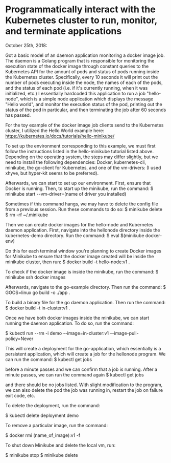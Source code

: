 # Programmatically interact with the Kubernetes cluster to run, monitor, and terminate applications 

October 25th, 2018:

Got a basic model of an daemon application monitoring a docker image job. The daemon is a Golang program that is responsible for monitoring the execution state of the docker image through constant queries to the Kubernetes API for the amount of pods and status of pods running inside the Kubernetes cluster. Specifically, every 10 seconds it will print out the number of pods executing inside the node, the names of each of the pods, and the status of each pod (i.e. if it's currently running, when it was initialized, etc.) I essentially hardcoded this application to run a job "hello-node", which is a simple node application which displays the message "Hello world", and monitor the execution status of the pod, printing out the status of the pod in particular, and then terminating the job after 60 seconds has passed. 

For the toy example of the docker image job clients send to the Kubernetes cluster, I utilized the Hello World example here: https://kubernetes.io/docs/tutorials/hello-minikube/

To set up the environment corresponding to this example, we must first follow the instructions listed in the hello-minikube tutorial listed above. Depending on the operating system, the steps may differ slightly, but we need to install the following dependencies:
Docker, kubernetes-cli, minikube, the go-client for Kubernetes, and one of the vm-drivers: (I used xhyve, but hyper-kit seems to be preferred).

Afterwards, we can start to set up our environment. First, ensure that Docker is running. Then, to start up the minikube, run the command:
$ minikube start --vm-driver=(name of driver you installed)

Sometimes if this command hangs, we may have to delete the config file from a previous session. Run these commands to do so:
$ minikube delete
$ rm -rf ~/.minikube

Then we can create docker images for the hello-node and Kubernetes daemon application. First, navigate into the hellonode directory inside the kubernetes-demo directory. Run the command:
$ eval $(minikube docker-env)

Do this for each terminal window you're planning to create Docker images for Minikube to ensure that the docker image created will be inside the minikube cluster, then run:
$ docker build -t hello-node:v1 .

To check if the docker image is inside the minikube, run the command:
$ minikube ssh docker images 

Afterwards, navigate to the go-example directory. Then run the command:
$ GOOS=linux go build -o ./app .

To build a binary file for the go daemon application. Then run the command:
$ docker build -t in-cluster:v1 .

Once we have both docker images inside the minikube, we can start running the daemon application. To do so, run the command:

$ kubectl run --rm -i demo --image=in-cluster:v1 --image-pull-policy=Never

This will create a deployment for the go-application, which essentially is a persistent application, which will create a job for the hellonode program. We can run the command:
$ kubectl get jobs

before a minute passes and we can confirm that a job is running. After a minute passes, we can run the command again
$ kubectl get jobs

and there should be no jobs listed. With slight modification to the program, we can also delete the pod the job was running in, restart the job on failure exit code, etc. 

To delete the deployment, run the command:

$ kubectl delete deployment demo

To remove a particular image, run the command: 

$ docker rmi (name_of_image):v1 -f

To shut down Minikube and delete the local vm, run:

$ minikube stop
$ minikube delete 





